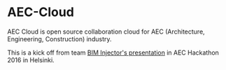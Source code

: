 # AEC-Cloud
AEC Cloud is open source collaboration cloud for AEC (Architecture, Engineering, Construction) industry.

This is a kick off from team [BIM Injector's presentation](http://livestream.com/aepartners/aechackathon/videos/125190549) in AEC Hackathon 2016 in Helsinki.

